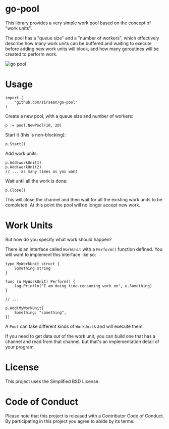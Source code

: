 # go-pool

This library provides a very simple work pool based on the concept of
"work units".

The pool has a "queue size" and a "number of workers", which effectively
describe how many work units can be buffered and waiting to execute before
adding new work units will block, and how many goroutines will be created
to perform work.

![go pool](https://frinkiac.com/meme/S06E01/195028.jpg?b64lines=SSdNIEdPTk5BCiBTVE9XQVdBWSBVTkRFUldBVEVSLAogQU5EIEdPIFdIRVJFIFRIRSBQT09MIEdPRVM=)

# Usage

```
import (
    "github.com/sirsean/go-pool"
)
```

Create a new pool, with a queue size and number of workers:

```
p := pool.NewPool(10, 20)
```

Start it (this is non-blocking):

```
p.Start()
```

Add work units:

```
p.Add(workUnit1)
p.Add(workUnit2)
// ... as many times as you want
```

Wait until all the work is done:

```
p.Close()
```

This will close the channel and then wait for all the existing work units to be
completed. At this point the pool will no longer accept new work.

# Work Units

But how do you specify what work should happen?

There is an interface called `WorkUnit` with a `Perform()` function defined. You
will want to implement this interface like so:

```
type MyWorkUnit struct {
    Something string
}

func (u MyWorkUnit) Perform() {
    log.Println("I am doing time-consuming work on", u.Something)
}

// ...

p.Add(MyWorkUnit{
    Something: "something",
})
```

A `Pool` can take different kinds of `WorkUnit`s and will execute them.

If you need to get data _out_ of the work unit, you can build one that has a
channel and read from that channel, but that's an implementation detail of
your program.

# License

This project uses the Simplified BSD License.

# Code of Conduct

Please note that this project is released with a Contributor Code of Conduct.
By participating in this project you agree to abide by its terms.

